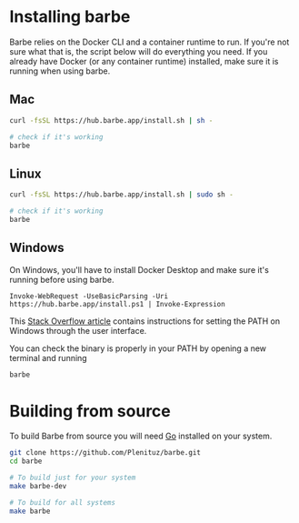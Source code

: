 # Installing barbe

Barbe relies on the Docker CLI and a container runtime to run. If you're not sure what that is, the script below will do everything you need. If you already have Docker (or any container runtime) installed, make sure it is running when using barbe.

## Mac

```bash
curl -fsSL https://hub.barbe.app/install.sh | sh -

# check if it's working
barbe
```

## Linux

```bash
curl -fsSL https://hub.barbe.app/install.sh | sudo sh -

# check if it's working
barbe
```

## Windows

On Windows, you'll have to install Docker Desktop and make sure it's running before using barbe.

```
Invoke-WebRequest -UseBasicParsing -Uri https://hub.barbe.app/install.ps1 | Invoke-Expression
```

This [Stack Overflow article](https://stackoverflow.com/questions/1618280/where-can-i-set-path-to-make-exe-on-windows) contains instructions for setting the PATH on Windows through the user interface.

You can check the binary is properly in your PATH by opening a new terminal and running
```bash
barbe
```


# Building from source

To build Barbe from source you will need [Go](https://golang.org/doc/install) installed on your system.

```bash
git clone https://github.com/Plenituz/barbe.git
cd barbe

# To build just for your system
make barbe-dev

# To build for all systems
make barbe
```